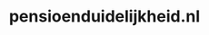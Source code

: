 ---
layout: post
title:  "pensioenduidelijkheid.nl"
internal_url:  "/dutchgov/pensioenduidelijkheid.nl.html"
subdomains_count: 4
all_subdomains_count: 4
urls_count: 4
ssl_rank: 0
http_rank: 70
url_link: /data/pensioenduidelijkheid.nl/urls.txt
all_subdomains_link: /data/pensioenduidelijkheid.nl/all_subdomains.txt
subdomains_link: /data/pensioenduidelijkheid.nl/subdomains.txt
categories: dutchgov
---